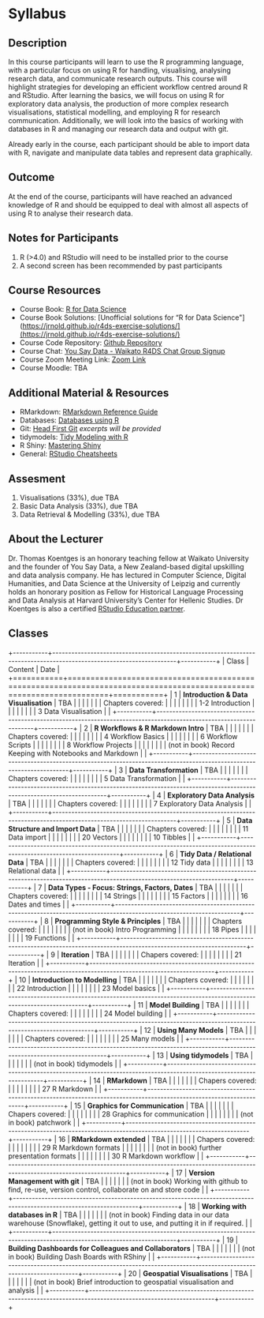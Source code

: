 # Syllabus

## Description

In this course participants will learn to use the R programming language, with a particular focus on using R for handling, visualising, analysing research data, and communicate research outputs. This course will highlight strategies for developing an efficient workflow centred around R and RStudio. After learning the basics, we will focus on using R for exploratory data analysis, the production of more complex research visualisations, statistical modelling, and employing R for research communication. Additionally, we will look into the basics of working with databases in R and managing our research data and output with git.

Already early in the course, each participant should be able to import data with R, navigate and manipulate data tables and represent data graphically. 

## Outcome 
At the end of the course, participants will have reached an advanced knowledge of R and should be equipped to deal with almost all aspects of using R to analyse their research data.

## Notes for Participants
1. R (>4.0) and RStudio will need to be installed prior to the course 
2. A second screen has been recommended by past participants

## Course Resources
- Course Book: [R for Data Science](https://r4ds.had.co.nz)
- Course Book Solutions: [Unofficial solutions for “R for Data Science"](https://jrnold.github.io/r4ds-exercise-solutions/](https://jrnold.github.io/r4ds-exercise-solutions/)
- Course Code Repository: [Github Repository](https://github.com/YouSayData/waikato_r4ds)
- Course Chat: [You Say Data - Waikato R4DS Chat Group Signup](https://yousaydata.com/mattermost/signup_user_complete/?id=nip5oiq1ij838f8cdby58mkuky)
- Course Zoom Meeting Link: [Zoom Link](https://zoom.us/j/97383276039?pwd=VWJ3bVNoWnBNUzRvSU5uTTFSa0UwUT09)
- Course Moodle: TBA

## Additional Material & Resources
- RMarkdown: [RMarkdown Reference Guide](https://www.rstudio.com/wp-content/uploads/2015/03/rmarkdown-reference.pdf?_ga=2.137220080.1164186249.1645344339-1404414581.1642662031)
- Databases: [Databases using R](https://db.rstudio.com)
- Git: [Head First Git](https://i-love-git.com) *excerpts will be provided*
- tidymodels: [Tidy Modeling with R](https://www.tmwr.org)
- R Shiny: [Mastering Shiny](https://mastering-shiny.org)
- General: [RStudio Cheatsheets](https://www.rstudio.com/resources/cheatsheets/)

## Assesment
1. Visualisations (33%), due TBA
2. Basic Data Analysis (33%), due TBA
3. Data Retrieval & Modelling (33%), due TBA

## About the Lecturer
Dr.  Thomas Koentges is an honorary teaching fellow at Waikato University and the founder of You Say Data, a New Zealand-based digital upskilling and data analysis company. He has lectured in Computer Science, Digital Humanities, and Data Science at the University of Leipzig and currently holds an honorary position as Fellow for Historical Language Processing and Data Analysis at Harvard University’s Center for Hellenic Studies. Dr Koentges is also a certified [RStudio Education partner](https://education.rstudio.com/trainers/people/kontges+thomas/).

## Classes

+-----------+---------------------------------------------------------------------------------------------------------------------+-----------+
| Class     | Content                                                                                                             | Date      |
+===========+=====================================================================================================================+===========+
| 1         | **Introduction & Data Visualisation**                                                                               | TBA       |
|           |                                                                                                                     |           |
|           | Chapters covered:                                                                                                   |           |
|           |                                                                                                                     |           |
|           | 1-2 Introduction                                                                                                    |           |
|           |                                                                                                                     |           |
|           | 3 Data Visualisation                                                                                                |           |
+-----------+---------------------------------------------------------------------------------------------------------------------+-----------+
| 2         | **R Workflows & R Markdown Intro**                                                                                  | TBA       |
|           |                                                                                                                     |           |
|           | Chapters covered:                                                                                                   |           |
|           |                                                                                                                     |           |
|           | 4 Workflow Basics                                                                                                   |           |
|           |                                                                                                                     |           |
|           | 6 Workflow Scripts                                                                                                  |           |
|           |                                                                                                                     |           |
|           | 8 Workflow Projects                                                                                                 |           |
|           |                                                                                                                     |           |
|           | (not in book) Record Keeping with Notebooks and Markdown                                                            |           |
+-----------+---------------------------------------------------------------------------------------------------------------------+-----------+
| 3         | **Data Transformation**                                                                                             | TBA       |
|           |                                                                                                                     |           |
|           | Chapters covered:                                                                                                   |           |
|           |                                                                                                                     |           |
|           | 5 Data Transformation                                                                                               |           |
+-----------+---------------------------------------------------------------------------------------------------------------------+-----------+
| 4         | **Exploratory Data Analysis**                                                                                       | TBA       |
|           |                                                                                                                     |           |
|           | Chapters covered:                                                                                                   |           |
|           |                                                                                                                     |           |
|           | 7 Exploratory Data Analysis                                                                                         |           |
+-----------+---------------------------------------------------------------------------------------------------------------------+-----------+
| 5         | **Data Structure and Import Data**                                                                                  | TBA       |
|           |                                                                                                                     |           |
|           | Chapters covered:                                                                                                   |           |
|           |                                                                                                                     |           |
|           | 11 Data import                                                                                                      |           |
|           |                                                                                                                     |           |
|           | 20 Vectors                                                                                                          |           |
|           |                                                                                                                     |           |
|           | 10 Tibbles                                                                                                          |           |
+-----------+---------------------------------------------------------------------------------------------------------------------+-----------+
| 6         | **Tidy Data / Relational Data**                                                                                     | TBA       |
|           |                                                                                                                     |           |
|           | Chapters covered:                                                                                                   |           |
|           |                                                                                                                     |           |
|           | 12 Tidy data                                                                                                        |           |
|           |                                                                                                                     |           |
|           | 13 Relational data                                                                                                  |           |
+-----------+---------------------------------------------------------------------------------------------------------------------+-----------+
| 7         | **Data Types - Focus: Strings, Factors, Dates**                                                                     | TBA       |
|           |                                                                                                                     |           |
|           | Chapters covered:                                                                                                   |           |
|           |                                                                                                                     |           |
|           | 14 Strings                                                                                                          |           |
|           |                                                                                                                     |           |
|           | 15 Factors                                                                                                          |           |
|           |                                                                                                                     |           |
|           | 16 Dates and times                                                                                                  |           |
+-----------+---------------------------------------------------------------------------------------------------------------------+-----------+
| 8         | **Programming Style & Principles**                                                                                  | TBA       |
|           |                                                                                                                     |           |
|           | Chapters covered:                                                                                                   |           |
|           |                                                                                                                     |           |
|           | (not in book) Intro Programming                                                                                     |           |
|           |                                                                                                                     |           |
|           | 18 Pipes                                                                                                            |           |
|           |                                                                                                                     |           |
|           | 19 Functions                                                                                                        |           |
+-----------+---------------------------------------------------------------------------------------------------------------------+-----------+
| 9         | **Iteration**                                                                                                       | TBA       |
|           |                                                                                                                     |           |
|           | Chapers covered:                                                                                                    |           |
|           |                                                                                                                     |           |
|           | 21 Iteration                                                                                                        |           |
+-----------+---------------------------------------------------------------------------------------------------------------------+-----------+
| 10        | **Introduction to Modelling**                                                                                       | TBA       |
|           |                                                                                                                     |           |
|           | Chapters covered:                                                                                                   |           |
|           |                                                                                                                     |           |
|           | 22 Introduction                                                                                                     |           |
|           |                                                                                                                     |           |
|           | 23 Model basics                                                                                                     |           |
+-----------+---------------------------------------------------------------------------------------------------------------------+-----------+
| 11        | **Model Building**                                                                                                  | TBA       |
|           |                                                                                                                     |           |
|           | Chapters covered:                                                                                                   |           |
|           |                                                                                                                     |           |
|           | 24 Model building                                                                                                   |           |
+-----------+---------------------------------------------------------------------------------------------------------------------+-----------+
| 12        | **Using Many Models**                                                                                               | TBA       |
|           |                                                                                                                     |           |
|           | Chapters covered:                                                                                                   |           |
|           |                                                                                                                     |           |
|           | 25 Many models                                                                                                      |           |
+-----------+---------------------------------------------------------------------------------------------------------------------+-----------+
| 13        | **Using tidymodels**                                                                                                | TBA       |
|           |                                                                                                                     |           |
|           | (not in book) tidymodels                                                                                            |           |
+-----------+---------------------------------------------------------------------------------------------------------------------+-----------+
| 14        | **RMarkdown**                                                                                                       | TBA       |
|           |                                                                                                                     |           |
|           | Chapers covered:                                                                                                    |           |
|           |                                                                                                                     |           |
|           | 27 R Markdown                                                                                                       |           |
+-----------+---------------------------------------------------------------------------------------------------------------------+-----------+
| 15        | **Graphics for Communication**                                                                                      | TBA       |
|           |                                                                                                                     |           |
|           | Chapers covered:                                                                                                    |           |
|           |                                                                                                                     |           |
|           | 28 Graphics for communication                                                                                       |           |
|           |                                                                                                                     |           |
|           | (not in book) patchwork                                                                                             |           |
+-----------+---------------------------------------------------------------------------------------------------------------------+-----------+
| 16        | **RMarkdown extended**                                                                                              | TBA       |
|           |                                                                                                                     |           |
|           | Chapers covered:                                                                                                    |           |
|           |                                                                                                                     |           |
|           | 29 R Markdown formats                                                                                               |           |
|           |                                                                                                                     |           |
|           | (not in book) further presentation formats                                                                          |           |
|           |                                                                                                                     |           |
|           | 30 R Markdown workflow                                                                                              |           |
+-----------+---------------------------------------------------------------------------------------------------------------------+-----------+
| 17        | **Version Management with git**                                                                                     | TBA       |
|           |                                                                                                                     |           |
|           | (not in book) Working with github to find, re-use, version control, collaborate on and store code                   |           |
+-----------+---------------------------------------------------------------------------------------------------------------------+-----------+
| 18        | **Working with databases in R**                                                                                     | TBA       |
|           |                                                                                                                     |           |
|           | (not in book) Finding data in our data warehouse (Snowflake), getting it out to use, and putting it in if required. |           |
+-----------+---------------------------------------------------------------------------------------------------------------------+-----------+
| 19        | **Building Dashboards for Colleagues and Collaborators**                                                            | TBA       |
|           |                                                                                                                     |           |
|           | (not in book) Building Dash Boards with RShiny                                                                      |           |
+-----------+---------------------------------------------------------------------------------------------------------------------+-----------+
| 20        | **Geospatial Visualisations**                                                                                       | TBA       |
|           |                                                                                                                     |           |
|           | (not in book) Brief introduction to geospatial visualisation and analysis                                           |           |
+-----------+---------------------------------------------------------------------------------------------------------------------+-----------+
